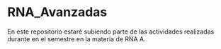 # RNA_Avanzadas

En este repositorio estaré subiendo parte de las actividades realizadas durante en el semestre en la materia de RNA A.
